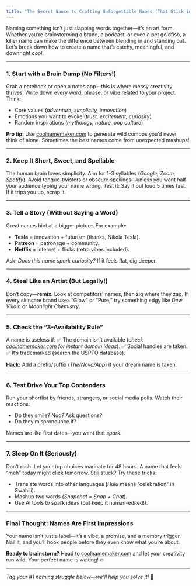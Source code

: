 ```yaml
---
title: "The Secret Sauce to Crafting Unforgettable Names (That Stick in Everyone’s Mind)"
---
```


Naming something isn’t just slapping words together—it’s an art form. Whether you’re brainstorming a brand, a podcast, or even a pet goldfish, a killer name can make the difference between blending in and standing out. Let’s break down how to create a name that’s catchy, meaningful, and downright *cool*.

---

### **1. Start with a Brain Dump (No Filters!)**
Grab a notebook or open a notes app—this is where messy creativity thrives. Write down every word, phrase, or vibe related to your project. Think:
- Core values (*adventure, simplicity, innovation*)
- Emotions you want to evoke (*trust, excitement, curiosity*)
- Random inspirations (*mythology, nature, pop culture*)

**Pro tip:** Use [coolnamemaker.com](https://coolnamemaker.com) to generate wild combos you’d never think of alone. Sometimes the best names come from unexpected mashups!

---

### **2. Keep It Short, Sweet, and Spellable**
The human brain loves simplicity. Aim for 1-3 syllables (*Google, Zoom, Spotify*). Avoid tongue-twisters or obscure spellings—unless you want half your audience typing your name wrong. Test it: Say it out loud 5 times fast. If it trips you up, scrap it.

---

### **3. Tell a Story (Without Saying a Word)**
Great names hint at a bigger picture. For example:
- **Tesla** = innovation + futurism (thanks, Nikola Tesla).
- **Patreon** = patronage + community.
- **Netflix** = internet + flicks (retro vibes included).

Ask: *Does this name spark curiosity?* If it feels flat, dig deeper.

---

### **4. Steal Like an Artist (But Legally!)**
Don’t copy—**remix**. Look at competitors’ names, then zig where they zag. If every skincare brand uses “Glow” or “Pure,” try something edgy like *Dew Villain* or *Moonlight Chemistry*.

---

### **5. Check the “3-Availability Rule”**
A name is useless if:
✅ The domain isn’t available (*check [coolnamemaker.com](https://coolnamemaker.com) for instant domain ideas*).
✅ Social handles are taken.
✅ It’s trademarked (search the USPTO database).

**Hack:** Add a prefix/suffix (*The/Nova/App*) if your dream name is taken.

---

### **6. Test Drive Your Top Contenders**
Run your shortlist by friends, strangers, or social media polls. Watch their reactions:
- Do they smile? Nod? Ask questions?
- Do they mispronounce it?

Names are like first dates—you want that *spark*.

---

### **7. Sleep On It (Seriously)**
Don’t rush. Let your top choices marinate for 48 hours. A name that feels “meh” today might click tomorrow. Still stuck? Try these tricks:
- Translate words into other languages (*Hulu* means “celebration” in Swahili).
- Mashup two words (*Snapchat = Snap + Chat*).
- Use AI tools to spark ideas (but keep it human-edited!).

---

### **Final Thought: Names Are First Impressions**
Your name isn’t just a label—it’s a vibe, a promise, and a memory trigger. Nail it, and you’ll hook people before they even know what you’re about.

**Ready to brainstorm?** Head to [coolnamemaker.com](https://coolnamemaker.com) and let your creativity run wild. Your perfect name is waiting! 🔥

--- 
*Tag your #1 naming struggle below—we’ll help you solve it!* 🚀